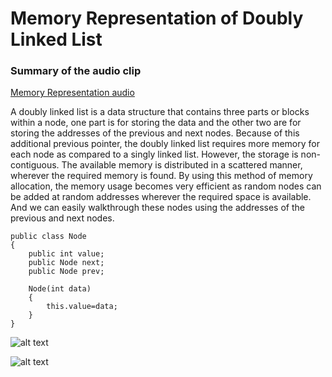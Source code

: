# Memory Representation of Doubly Linked List

### Summary of the audio clip

[Memory Representation audio](https://drive.google.com/file/d/1W2XP4_yZL006Pq6G3yBxBmE1HoSdAd3X/view?usp=sharing)


A doubly linked list is a data structure that contains three parts or blocks within a node, one part is for storing the data and the other two are for storing the addresses of the previous and next nodes. Because of this additional previous pointer, the doubly linked list requires more memory for each node as compared to a singly linked list.  However, the storage is non-contiguous.  The available memory is distributed in a scattered manner, wherever the required memory is found. By using this method of memory allocation, the memory usage becomes very efficient as random nodes can be added at random addresses wherever the required space is available. And we can easily walkthrough these nodes using the addresses of the previous and next nodes.
```
public class Node
{
	public int value;
	public Node next;
	public Node prev;

	Node(int data)
	{
		this.value=data;
	}
}
```

![alt text](https://i.ibb.co/C0z0cpG/Screenshot-86.png)

![alt text](https://i.ibb.co/BTDKCnj/doubly-linked-list-memory-representation.png)
